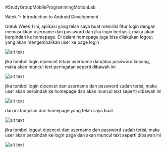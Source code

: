 ﻿#StudyGroupMobileProgrammingMotionLab

Week 1- Introduction to Android Development

Untuk Week 1 ini, aplikasi yang telah saya buat memiliki fitur login dengan memasukkan username dan password dan jika login berhasil, maka akan berpindah ke homepage. Di dalam homepage juga bisa dilakukan logout yang akan mengembalikan user ke page login

![alt text](image.png) 
 
jika tombol login dipencet tetapi username dan/atau password kosong, maka akan muncul text peringatan seperti dibawah ini

![alt text](image-1.png)

jika tombol login dipencet dan username dan password sudah terisi, maka user akan berpindah ke homepage dan akan muncul text seperti dibawah ini

![alt text](image-2.png)

dan ini tampilan dari homepage yang telah saya buat

![alt text](image-3.png)

jika tombol logout dipencet dan username dan password sudah terisi, maka user akan berpindah ke login page dan akan muncul text seperti dibawah ini

![alt text](image-4.png)
